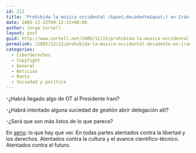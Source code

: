 ```yaml
---
id: 212
title: 'Prohibida la música occidental (&quot;decadente&quot;) en Irán'
date: 2005-12-22T09:12:13+00:00
author: Jorge Cortell
layout: post
guid: http://www.cortell.net/2005/12/22/prohibida-la-musica-occidental-decadente-en-iran/
permalink: /2005/12/22/prohibida-la-musica-occidental-decadente-en-iran/
categories:
  - CiberDerechos
  - Copyfight
  - General
  - Noticias
  - Rants
  - Sociedad y polí­tica
---
```

-¿Habrá llegado algo de OT al Presidente Iraní­?

-¿Habrá intentado alguna suciedad de gestión abrir delegación allí­?

-¿Será que son más listos de lo que parece?

En [serio](http://news.bbc.co.uk/hi/spanish/international/newsid_4545000/4545562.stm): lo que hay que ver. En todas partes atentados contra la libertad y los derechos. Atentados contra la cultura y el avance cientifico-técnico. Atentados contra el futuro.